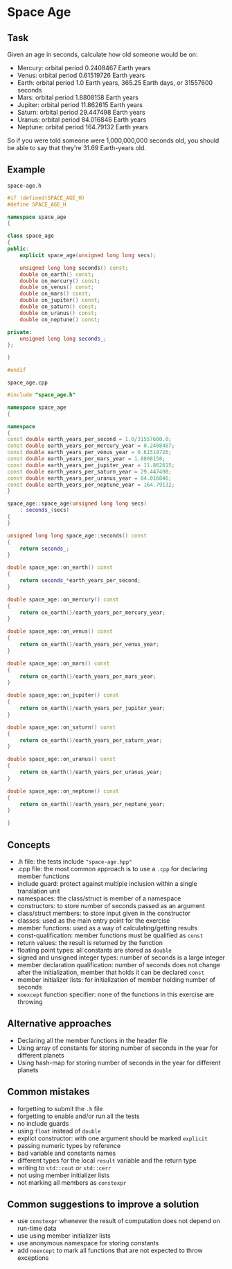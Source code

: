 # Space Age

## Task

Given an age in seconds, calculate how old someone would be on:

   - Mercury: orbital period 0.2408467 Earth years
   - Venus: orbital period 0.61519726 Earth years
   - Earth: orbital period 1.0 Earth years, 365.25 Earth days, or 31557600 seconds
   - Mars: orbital period 1.8808158 Earth years
   - Jupiter: orbital period 11.862615 Earth years
   - Saturn: orbital period 29.447498 Earth years
   - Uranus: orbital period 84.016846 Earth years
   - Neptune: orbital period 164.79132 Earth years

So if you were told someone were 1,000,000,000 seconds old, you should be able to say that they're 31.69 Earth-years old.

## Example

`space-age.h`

```cpp
#if !defined(SPACE_AGE_H)
#define SPACE_AGE_H

namespace space_age
{

class space_age
{
public:
    explicit space_age(unsigned long long secs);

    unsigned long long seconds() const;
    double on_earth() const;
    double on_mercury() const;
    double on_venus() const;
    double on_mars() const;
    double on_jupiter() const;
    double on_saturn() const;
    double on_uranus() const;
    double on_neptune() const;

private:
    unsigned long long seconds_;
};

}

#endif
```

`space_age.cpp`

```cpp
#include "space_age.h"

namespace space_age
{

namespace
{
const double earth_years_per_second = 1.0/31557600.0;
const double earth_years_per_mercury_year = 0.2408467;
const double earth_years_per_venus_year = 0.61519726;
const double earth_years_per_mars_year = 1.8808158;
const double earth_years_per_jupiter_year = 11.862615;
const double earth_years_per_saturn_year = 29.447498;
const double earth_years_per_uranus_year = 84.016846;
const double earth_years_per_neptune_year = 164.79132;
}

space_age::space_age(unsigned long long secs)
    : seconds_(secs)
{
}

unsigned long long space_age::seconds() const
{
    return seconds_;
}

double space_age::on_earth() const
{
    return seconds_*earth_years_per_second;
}

double space_age::on_mercury() const
{
    return on_earth()/earth_years_per_mercury_year;
}

double space_age::on_venus() const
{
    return on_earth()/earth_years_per_venus_year;
}

double space_age::on_mars() const
{
    return on_earth()/earth_years_per_mars_year;
}

double space_age::on_jupiter() const
{
    return on_earth()/earth_years_per_jupiter_year;
}

double space_age::on_saturn() const
{
    return on_earth()/earth_years_per_saturn_year;
}

double space_age::on_uranus() const
{
    return on_earth()/earth_years_per_uranus_year;
}

double space_age::on_neptune() const
{
    return on_earth()/earth_years_per_neptune_year;
}

}
```

## Concepts

- .h file: the tests include `"space-age.hpp"`
- .cpp file: the most common approach is to use a `.cpp` for declaring member functions
- include guard: protect against multiple inclusion within a single translation unit
- namespaces: the class/struct is member of a namespace
- constructors: to store number of seconds passed as an argument
- class/struct members: to store input given in the constructor
- classes: used as the main entry point for the exercise
- member functions: used as a way of calculating/getting results
- const-qualification: member functions must be qualified as `const`
- return values: the result is returned by the function
- floating point types: all constants are stored as `double`
- signed and unsigned integer types: number of seconds is a large integer
- member declaration qualification: number of seconds does not change after the initialization, member that holds it can be declared `const`
- member initializer lists: for initialization of member holding number of seconds
- `noexcept` function specifier: none of the functions in this exercise are throwing

## Alternative approaches

- Declaring all the member functions in the header file
- Using array of constants for storing number of seconds in the year for different planets
- Using hash-map for storing number of seconds in the year for different planets

## Common mistakes

- forgetting to submit the `.h` file
- forgetting to enable and/or run all the tests
- no include guards
- using `float` instead of `double`
- explict constructor: with one argument should be marked `explicit`
- passing numeric types by reference
- bad variable and constants names
- different types for the local `result` variable and the return type
- writing to `std::cout` or `std::cerr`
- not using member initializer lists
- not marking all members as `constexpr`

## Common suggestions to improve a solution

- use `constexpr` whenever the result of computation does not depend on run-time data
- use using member initializer lists
- use anonymous namespace for storing constants
- add `noexcept` to mark all functions that are not expected to throw exceptions
